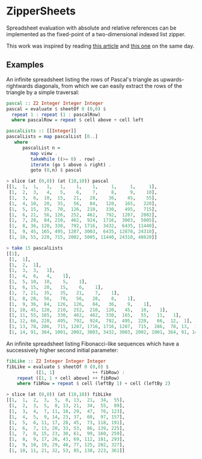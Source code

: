 ZipperSheets
============

Spreadsheet evaluation with absolute and relative references can be implemented as the fixed-point of a two-dimensional indexed list zipper.

This work was inspired by reading [this article](http://blog.emillon.org/posts/2012-10-18-comonadic-life.html) and [this one](http://blog.sigfpe.com/2006/11/from-l-theorem-to-spreadsheet.html) on the same day.

Examples
--------

An infinite spreadsheet listing the rows of Pascal's triangle as upwards-rightwards diagonals, from which we can easily extract the rows of the triangle by a simple traversal:

```Haskell
pascal :: Z2 Integer Integer Integer
pascal = evaluate $ sheetOf 0 (0,0) $
  repeat 1 : repeat (1 : pascalRow)
  where pascalRow = repeat $ cell above + cell left

pascalLists :: [[Integer]]
pascalLists = map pascalList [0..]
   where
      pascalList n =
         map view .
         takeWhile ((>= 0) . row) .
         iterate (go $ above & right) .
         goto (0,n) $ pascal
```

```Haskell
> slice (at (0,0)) (at (10,10)) pascal
[[1,  1,  1,   1,   1,    1,    1,     1,     1,     1], 
 [1,  2,  3,   4,   5,    6,    7,     8,     9,    10], 
 [1,  3,  6,  10,  15,   21,   28,    36,    45,    55], 
 [1,  4, 10,  20,  35,   56,   84,   120,   165,   220], 
 [1,  5, 15,  35,  70,  126,  210,   330,   495,   715], 
 [1,  6, 21,  56, 126,  252,  462,   792,  1287,  2002], 
 [1,  7, 28,  84, 210,  462,  924,  1716,  3003,  5005], 
 [1,  8, 36, 120, 330,  792, 1716,  3432,  6435, 11440], 
 [1,  9, 45, 165, 495, 1287, 3003,  6435, 12870, 24310], 
 [1, 10, 55, 220, 715, 2002, 5005, 11440, 24310, 48620]]
```

```Haskell
> take 15 pascalLists
[[1],
 [1,  1], 
 [1,  2,  1], 
 [1,  3,  3,   1], 
 [1,  4,  6,   4,    1], 
 [1,  5, 10,  10,    5,    1], 
 [1,  6, 15,  20,   15,    6,    1], 
 [1,  7, 21,  35,   35,   21,    7,    1], 
 [1,  8, 28,  56,   70,   56,   28,    8,    1], 
 [1,  9, 36,  84,  126,  126,   84,   36,    9,    1], 
 [1, 10, 45, 120,  210,  252,  210,  120,   45,   10,    1], 
 [1, 11, 55, 165,  330,  462,  462,  330,  165,   55,   11,   1], 
 [1, 12, 66, 220,  495,  792,  924,  792,  495,  220,   66,  12,  1], 
 [1, 13, 78, 286,  715, 1287, 1716, 1716, 1287,  715,  286,  78, 13,  1], 
 [1, 14, 91, 364, 1001, 2002, 3003, 3432, 3003, 2002, 1001, 364, 91, 14, 1]]
```

An infinite spreadsheet listing Fibonacci-like sequences which have a successively higher second initial parameter:

```Haskell
fibLike :: Z2 Integer Integer Integer
fibLike = evaluate $ sheetOf 0 (0,0) $
           ([1, 1]              ++ fibRow) :
    repeat ([1, 1 + cell above] ++ fibRow)
    where fibRow = repeat $ cell (leftBy 1) + cell (leftBy 2)
```

```Haskell
> slice (at (0,0)) (at (10,10)) fibLike
[[1,  1,  2,  3,  5,  8, 13,  21,  34,  55], 
 [1,  2,  3,  5,  8, 13, 21,  34,  55,  89], 
 [1,  3,  4,  7, 11, 18, 29,  47,  76, 123], 
 [1,  4,  5,  9, 14, 23, 37,  60,  97, 157], 
 [1,  5,  6, 11, 17, 28, 45,  73, 118, 191], 
 [1,  6,  7, 13, 20, 33, 53,  86, 139, 225], 
 [1,  7,  8, 15, 23, 38, 61,  99, 160, 259], 
 [1,  8,  9, 17, 26, 43, 69, 112, 181, 293], 
 [1,  9, 10, 19, 29, 48, 77, 125, 202, 327], 
 [1, 10, 11, 21, 32, 53, 85, 138, 223, 361]]
```
